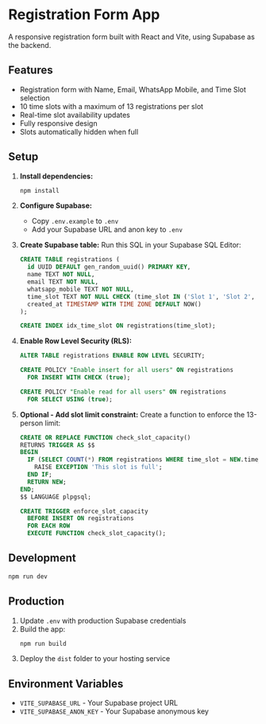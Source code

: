 # Registration Form App

A responsive registration form built with React and Vite, using Supabase as the backend.

## Features

- Registration form with Name, Email, WhatsApp Mobile, and Time Slot selection
- 10 time slots with a maximum of 13 registrations per slot
- Real-time slot availability updates
- Fully responsive design
- Slots automatically hidden when full

## Setup

1. **Install dependencies:**
   ```bash
   npm install
   ```

2. **Configure Supabase:**
   - Copy `.env.example` to `.env`
   - Add your Supabase URL and anon key to `.env`

3. **Create Supabase table:**
   Run this SQL in your Supabase SQL Editor:
   ```sql
   CREATE TABLE registrations (
     id UUID DEFAULT gen_random_uuid() PRIMARY KEY,
     name TEXT NOT NULL,
     email TEXT NOT NULL,
     whatsapp_mobile TEXT NOT NULL,
     time_slot TEXT NOT NULL CHECK (time_slot IN ('Slot 1', 'Slot 2', 'Slot 3', 'Slot 4', 'Slot 5', 'Slot 6', 'Slot 7', 'Slot 8', 'Slot 9', 'Slot 10')),
     created_at TIMESTAMP WITH TIME ZONE DEFAULT NOW()
   );

   CREATE INDEX idx_time_slot ON registrations(time_slot);
   ```

4. **Enable Row Level Security (RLS):**
   ```sql
   ALTER TABLE registrations ENABLE ROW LEVEL SECURITY;

   CREATE POLICY "Enable insert for all users" ON registrations
     FOR INSERT WITH CHECK (true);

   CREATE POLICY "Enable read for all users" ON registrations
     FOR SELECT USING (true);
   ```

5. **Optional - Add slot limit constraint:**
   Create a function to enforce the 13-person limit:
   ```sql
   CREATE OR REPLACE FUNCTION check_slot_capacity()
   RETURNS TRIGGER AS $$
   BEGIN
     IF (SELECT COUNT(*) FROM registrations WHERE time_slot = NEW.time_slot) >= 13 THEN
       RAISE EXCEPTION 'This slot is full';
     END IF;
     RETURN NEW;
   END;
   $$ LANGUAGE plpgsql;

   CREATE TRIGGER enforce_slot_capacity
     BEFORE INSERT ON registrations
     FOR EACH ROW
     EXECUTE FUNCTION check_slot_capacity();
   ```

## Development

```bash
npm run dev
```

## Production

1. Update `.env` with production Supabase credentials
2. Build the app:
   ```bash
   npm run build
   ```
3. Deploy the `dist` folder to your hosting service

## Environment Variables

- `VITE_SUPABASE_URL` - Your Supabase project URL
- `VITE_SUPABASE_ANON_KEY` - Your Supabase anonymous key
